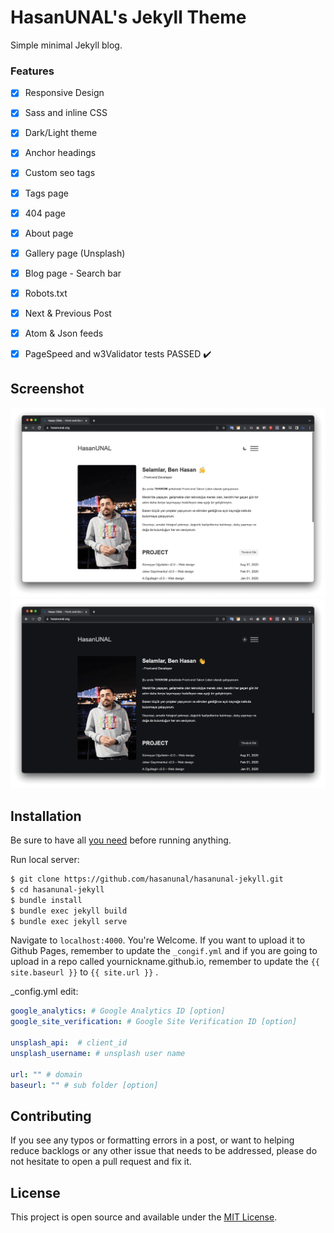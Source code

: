 # HasanUNAL's Jekyll Theme 

Simple minimal Jekyll blog. 

### Features

- [x] Responsive Design
- [x] Sass and inline CSS
- [x] Dark/Light theme
- [x] Anchor headings
- [x] Custom seo tags
- [x] Tags page
- [x] 404 page 
- [x] About page
- [x] Gallery page (Unsplash)
- [x] Blog page - Search bar
- [x] Robots.txt
- [x] Next & Previous Post
- [x] Atom & Json feeds
- [x] PageSpeed and w3Validator tests PASSED ✔️


## Screenshot

![light-theme](/assets/img/light-theme.png)
![dark-theme](/assets/img/dark-theme.png)

## Installation

Be sure to have all [you need](https://jekyllrb.com/docs/installation/) before running anything. 

Run local server:

```bash
$ git clone https://github.com/hasanunal/hasanunal-jekyll.git
$ cd hasanunal-jekyll
$ bundle install
$ bundle exec jekyll build
$ bundle exec jekyll serve
```

Navigate to `localhost:4000`. You're Welcome.
If you want to upload it to Github Pages, remember to update the `_congif.yml` and if you are going to upload in a repo called yournickname.github.io, remember to update the `{{ site.baseurl }}` to `{{ site.url }}` .

_config.yml edit:
```yml
google_analytics: # Google Analytics ID [option]
google_site_verification: # Google Site Verification ID [option]

unsplash_api:  # client_id
unsplash_username: # unsplash user name

url: "" # domain
baseurl: "" # sub folder [option]
```

## Contributing

If you see any typos or formatting errors in a post, or want to helping reduce backlogs or any other issue that needs to be addressed, please do not hesitate to open a pull request and fix it.

## License

This project is open source and available under the [MIT License](LICENSE.md).
